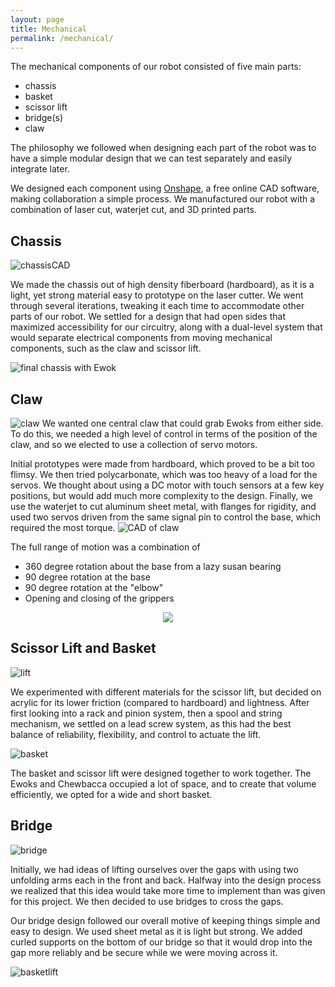 ```yaml
---
layout: page
title: Mechanical
permalink: /mechanical/
---
```


The mechanical components of our robot consisted of five main parts:

- chassis
- basket
- scissor lift
- bridge(s)
- claw

The philosophy we followed when designing each part of the robot was to have a simple modular design that we can test separately and easily integrate later.

We designed each component using [Onshape](https://www.onshape.com/), a free online CAD software, making collaboration a simple process. We manufactured our robot with a combination of laser cut, waterjet cut, and 3D printed parts.   

## Chassis

![chassisCAD](/assets/chassis.PNG)

We made the chassis out of high density fiberboard (hardboard), as it is a light, yet strong material easy to prototype on the laser cutter. We went through several iterations, tweaking it each time to accommodate other parts of our robot. We settled for a design that had open sides that maximized accessibility for our circuitry, along with a dual-level system that would separate electrical components from moving mechanical components, such as the claw and scissor lift. 

![final chassis with Ewok](/assets/Chassis_4.JPG)

## Claw

![claw](/assets/claw.jpg)
We wanted one central claw that could grab Ewoks from either side. To do this, we needed a high level of control in terms of the position of the claw, and so we elected to use a collection of servo motors. 

Initial prototypes were made from hardboard, which proved to be a bit too flimsy. We then tried polycarbonate, which was too heavy of a load for the servos. We thought about using a DC motor with touch sensors at a few key positions, but would add much more complexity to the design. Finally, we use the waterjet to cut aluminum sheet metal, with flanges for rigidity, and used two servos driven from the same signal pin to control the base, which required the most torque.
![CAD of claw](/assets/clawcad.png)

The full range of motion was a combination of

- 360 degree rotation about the base from a lazy susan bearing 
- 90 degree rotation at the base 
- 90 degree rotation at the "elbow" 
- Opening and closing of the grippers

<p style="text-align:center"><img src="/assets/clawgif.gif"></p>

##  Scissor Lift and Basket

![lift](/assets/lift.png)

We experimented with different materials for the scissor lift, but decided on acrylic for its lower friction (compared to hardboard) and lightness. After first looking into a rack and pinion system, then a spool and string mechanism, we settled on a lead screw system, as this had the best balance of reliability, flexibility, and control to actuate the lift.

![basket](/assets/basket.jpg)

The basket and scissor lift were designed together to work together. The Ewoks and Chewbacca occupied a lot of space, and to create that volume efficiently, we opted for a wide and short basket. 

## Bridge

![bridge](/assets/bridge.jpg)

Initially, we had ideas of lifting ourselves over the gaps with using two unfolding arms each in the front and back. Halfway into the design process we realized that this idea would take more time to implement than was given for this project. We then decided to use bridges to cross the gaps.

Our bridge design followed our overall motive of keeping things simple and easy to design. We used sheet metal as it is light but strong. We added curled supports on the bottom of our bridge so that it would drop into the gap more reliably and be secure while we were moving across it.

![basketlift](/assets/basket_and_lift.jpg)

